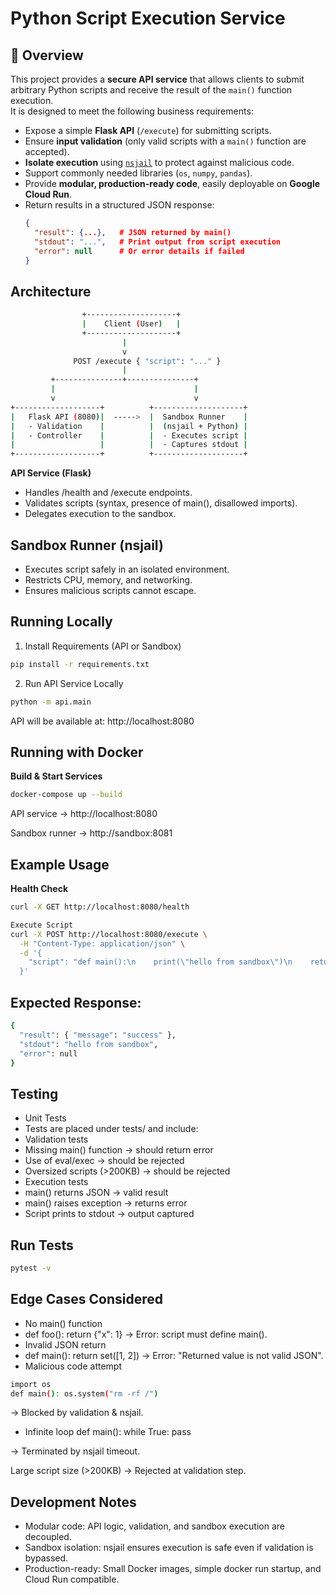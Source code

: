 # Python Script Execution Service

## 📌 Overview

This project provides a **secure API service** that allows clients to submit arbitrary Python scripts and receive the result of the `main()` function execution.  
It is designed to meet the following business requirements:

- Expose a simple **Flask API** (`/execute`) for submitting scripts.
- Ensure **input validation** (only valid scripts with a `main()` function are accepted).
- **Isolate execution** using [`nsjail`](https://nsjail.dev/) to protect against malicious code.
- Support commonly needed libraries (`os`, `numpy`, `pandas`).
- Provide **modular, production-ready code**, easily deployable on **Google Cloud Run**.
- Return results in a structured JSON response:
  ```json
  {
    "result": {...},   # JSON returned by main()
    "stdout": "...",   # Print output from script execution
    "error": null      # Or error details if failed
  }

## Architecture
```bash
                +--------------------+
                |    Client (User)   |
                +--------------------+
                         |
                         v
              POST /execute { "script": "..." }
                         |
         +---------------+---------------+
         |                               |
         v                               v
+-------------------+          +--------------------+
|   Flask API (8080)|  ----->  |  Sandbox Runner    |
|   - Validation    |          |  (nsjail + Python) |
|   - Controller    |          |  - Executes script |
|                   |          |  - Captures stdout |
+-------------------+          +--------------------+
```
**API Service (Flask)**

* Handles /health and /execute endpoints.
* Validates scripts (syntax, presence of main(), disallowed imports).
* Delegates execution to the sandbox.

## Sandbox Runner (nsjail)

* Executes script safely in an isolated environment.
* Restricts CPU, memory, and networking.
* Ensures malicious scripts cannot escape.

## Running Locally

1. Install Requirements (API or Sandbox)
```bash
pip install -r requirements.txt
```
2. Run API Service Locally
```bash
python -m api.main
```

API will be available at: http://localhost:8080

## Running with Docker
**Build & Start Services**
```bash
docker-compose up --build
```

API service → http://localhost:8080

Sandbox runner → http://sandbox:8081


## Example Usage
**Health Check**
```bash
curl -X GET http://localhost:8080/health

Execute Script
curl -X POST http://localhost:8080/execute \
  -H "Content-Type: application/json" \
  -d '{
    "script": "def main():\n    print(\"hello from sandbox\")\n    return {\"message\": \"success\"}"
  }'
```

## Expected Response:
```bash
{
  "result": { "message": "success" },
  "stdout": "hello from sandbox",
  "error": null
}
```

## Testing
* Unit Tests
* Tests are placed under tests/ and include:
* Validation tests
* Missing main() function → should return error
* Use of eval/exec → should be rejected
* Oversized scripts (>200KB) → should be rejected
* Execution tests
* main() returns JSON → valid result
* main() raises exception → returns error
* Script prints to stdout → output captured

## Run Tests
```bash
pytest -v
```
## Edge Cases Considered

* No main() function
* def foo(): return {"x": 1}
→ Error: script must define main().
* Invalid JSON return
* def main(): return set([1, 2])
→ Error: "Returned value is not valid JSON".
* Malicious code attempt
```bash
import os
def main(): os.system("rm -rf /")
```
→ Blocked by validation & nsjail.
* Infinite loop
def main():
    while True: pass

→ Terminated by nsjail timeout.

Large script size (>200KB)
→ Rejected at validation step.

## Development Notes

* Modular code: API logic, validation, and sandbox execution are decoupled.
* Sandbox isolation: nsjail ensures execution is safe even if validation is bypassed.
* Production-ready: Small Docker images, simple docker run startup, and Cloud Run compatible.